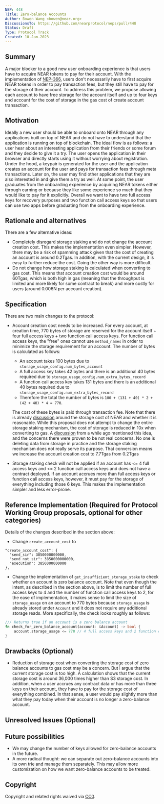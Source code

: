 ```yaml
---
NEP: 448
Title: Zero-balance Accounts
Author: Bowen Wang <bowen@near.org>
DiscussionsTo: https://github.com/nearprotocol/neps/pull/448
Status: Draft
Type: Protocol Track
Created: 10-Jan-2023
---
```


## Summary

A major blocker to a good new user onboarding experience is that users have to acquire NEAR tokens to pay for
their account. With the implementation of [NEP-366](https://github.com/near/NEPs/pull/366), users don't necessarily have
to first acquire NEAR tokens in order to pay transaction fees, but they still have to pay for the storage of their account.
To address this problem, we propose allowing each account to have free storage for the account itself and up to four keys
and account for the cost of storage in the gas cost of create account transaction. 

## Motivation

Ideally a new user should be able to onboard onto NEAR through any applications built on top of NEAR and do not have to
understand that the application is running on top of blockchain. The ideal flow is as follows: a user hear about an interesting
application from their friends or some forum and they decide to give it a try. The user opens the application in their
browser and directly starts using it without worrying about registration. Under the hood, a keypair is generated for the
user and the application creates an account for the user and pays for transaction fees through meta transactions. Later on,
the user may find other applications that they are also interested in and give them a try as well. At some point, the user
graduates from the onboarding experience by acquiring NEAR tokens either through earning or because they like some experience
so much that they would like to pay for it explicitly. Overall we want to have two full access keys for recovery purposes
and two function call access keys so that users can use two apps before graduating from the onboarding experience.

## Rationale and alternatives

There are a few alternative ideas:
* Completely disregard storage staking and do not change the account creation cost. This makes the implementation even
simpler. However, there may be a risk of spamming attack given that the cost of creating an account is around 0.2Tgas.
In addition, with the current design, it is easy to further reduce the cost. Going the other way is more difficult.
* Do not change how storage staking is calculated when converting to gas cost. This means that account creation cost would
be around 60Tgas, which is both high in gas (meaning that the throughput is limited and more likely for some contract to break)
and more costly for users (around 0.006N per account creation).

## Specification

There are two main changes to the protocol:
* Account creation cost needs to be increased. For every account, at creation time, 770 bytes of storage are reserved
for the account itself + four full access keys + two function call access keys. For function call access keys,
the "free" ones cannot use `method_names` in order to minimize the storage requirement for an account.
The number of bytes is calculated as follows:
  - An account takes 100 bytes due to `storage_usage_config.num_bytes_account`
  - A full access key takes 42 bytes and there is an additional 40 bytes required due to `storage_usage_config.num_extra_bytes_record`
  - A function call access key takes 131 bytes and there is an additional 40 bytes required due to `storage_usage_config.num_extra_bytes_record`
  - Therefore the total the number of bytes is `100 + (131 + 40) * 2 + (42 + 40) * 4 = 770`.

  The cost of these bytes is paid through transaction fee. Note that there is already [discussion](https://github.com/near/NEPs/issues/415)
around the storage cost of NEAR and whether it is reasonable. While this proposal does not attempt to change the entire
storage staking mechanism, the cost of storage is reduced in 10x when converting to gas. A [discussion](https://gov.near.org/t/storage-staking-price/399)
from a while ago mentioned this idea, and the concerns there were proven to be not real concerns. No one is deleting
data from storage in practice and the storage staking mechanism does not really serve its purpose. That conversion means
we increase the account creation cost to 7.7Tgas from 0.2Tgas
* Storage staking check will not be applied if an account has <= 4 full access keys and <= 2 function call access keys 
and does not have a contract deployed. If an account accrues more than full access keys or function call access keys,
however, it must pay for the storage of everything including those 6 keys. This makes the implementation simpler and less error-prone.

## Reference Implementation (Required for Protocol Working Group proposals, optional for other categories)

Details of the changes described in the section above:
* Change `create_account_cost` to
```
"create_account_cost": {
  "send_sir": 3850000000000,
  "send_not_sir": 3850000000000,
  "execution": 3850000000000
},
```
* Change the implementation of `get_insufficient_storage_stake` to check whether an account is zero balance account.
Note that even though the intent, as described in the section above, is to limit the number of full access keys to 4
and the number of function call access keys to 2, for the ease of implementation, it makes sense to limit the size of 
`storage_usage` on an account to 770 bytes because `storage_usage` is already stored under `Account` and it does not
require any additional storage reads. More specifically, the check looks roughly as follows:
```rust
/// Returns true if an account is a zero balance account
fn check_for_zero_balance_account(account: &Account) -> bool {
    account.storage_usage <= 770 // 4 full access keys and 2 function call access keys
}
```

## Drawbacks (Optional)

- Reduction of storage cost when converting the storage cost of zero balance accounts to gas cost may be a concern. But
I argue that the current storage cost is too high. A calculation shows that the current storage cost is around 36,000 times
higher than S3 storage cost. In addition, when a user accrues any contract data or has more than three keys on their account,
they have to pay for the storage cost of everything combined. In that sense, a user would pay slightly more than what
they pay today when their account is no longer a zero-balance account.

## Unresolved Issues (Optional)

## Future possibilities

- We may change the number of keys allowed for zero-balance accounts in the future.
- A more radical thought: we can separate out zero-balance accounts into its own trie and manage them separately. This
may allow more customization on how we want zero-balance accounts to be treated.

## Copyright

[copyright]: #copyright

Copyright and related rights waived via [CC0](https://creativecommons.org/publicdomain/zero/1.0/).
